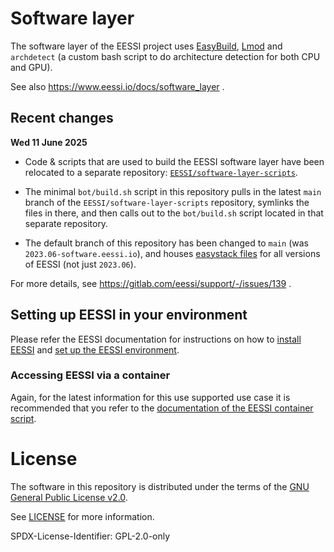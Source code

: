 # Software layer

The software layer of the EESSI project uses [EasyBuild](https://docs.easybuild.io),
[Lmod](https://lmod.readthedocs.io) and `archdetect` (a custom bash script to do architecture detection for both CPU
and GPU).

See also https://www.eessi.io/docs/software_layer .

## Recent changes

**Wed 11 June 2025**

- Code & scripts that are used to build the EESSI software layer have been relocated to a separate repository:
  [`EESSI/software-layer-scripts`](https://github.com/EESSI/software-layer-scripts).

- The minimal `bot/build.sh` script in this repository pulls in the latest `main` branch of the `EESSI/software-layer-scripts` repository,
  symlinks the files in there, and then calls out to the `bot/build.sh` script located in that separate repository.

- The default branch of this repository has been changed to `main` (was `2023.06-software.eessi.io`),
  and houses [easystack files](https://docs.easybuild.io/easystack-files) for all versions of EESSI (not just `2023.06`).

For more details, see https://gitlab.com/eessi/support/-/issues/139 .

## Setting up EESSI in your environment

Please refer the EESSI documentation for instructions on how to
[install EESSI](https://www.eessi.io/docs/getting_access/native_installation/) and
[set up the EESSI environment](https://www.eessi.io/docs/using_eessi/setting_up_environment/).

### Accessing EESSI via a container

Again, for the latest information for this use supported use case it is recommended that you refer to the
[documentation of the EESSI container script](https://www.eessi.io/docs/getting_access/eessi_container/).

# License

The software in this repository is distributed under the terms of the
[GNU General Public License v2.0](https://opensource.org/licenses/GPL-2.0).

See [LICENSE](https://github.com/EESSI/software-layer/blob/main/LICENSE) for more information.

SPDX-License-Identifier: GPL-2.0-only
